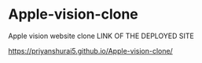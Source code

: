 # Apple-vision-clone
Apple vision website clone
LINK OF THE DEPLOYED SITE

https://priyanshurai5.github.io/Apple-vision-clone/
